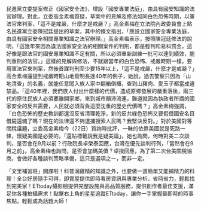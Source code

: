 民進黨立委提案修正《國家安全法》，增設「國安專業法庭」，由具有國安知識的法官辦理。對此，立委高金素梅質疑，草案中的見解及修法如同白色恐怖時期，以軍法官來判案，「這不是戒嚴，什麼才是戒嚴？」高金素梅在立法院內政委員會上點名民進黨立委陳冠廷提出的草案，其中的條文指出，「應設立國家安全專業法庭，由具有國家安全相關專業知識之法官辦理。」高金素梅表示，按照陳冠廷修法的說明，「這幾年來因為違法國家安全法的相關案件的判刑，都是輕判和易科罰金，這好像是跟法官的國安專業知識不足有關，所以必須重新訓練一批可以達到績效，能判重刑的法官。」這樣的見解與修法，不就跟當年的白色恐怖、戒嚴時期一樣，要用軍法官來判案，然後首謀判刑至少要15年以上，「這不是戒嚴，什麼才是戒嚴？」高金素梅還提到戒嚴時期山地管制長達40年的例子，她說，過去警察只因為「山地清查」的名義，就能任意闖入族人家中翻箱倒櫃，查到山豬肉、愛玉子都當成違禁品，「這40年裡，我們族人付出什麼樣的代價，造成原鄉發展的嚴重落後，兩三代的原住民族人必須要離開家鄉，來到城市顛沛流連，難道就因為執政者所謂的國家安全的反共需要，人民就必須背負這麼沈重的歷史代價嗎？」高金素梅強調，「白色恐怖的歷史教訓都還沒反省清理乾淨，新的反共綠色恐怖又要假借國安名目借屍還魂了嗎？現在的法律還不夠逮捕搜索人民嗎？我堅決反對。」對於美國對等關稅議題，立委高金素梅今（22日）質詢時批評，一昧的依靠美國就是死路一條，懷疑美國是必要的，「還貼標籤說我是疑美論」。她也詢問，何時對美二次談判，是否會在9月以前？行政院長卓榮泰回應，台灣在優先談判行列，「當然會在9月之前」。高金素梅也詢問，是否會加碼美債？卓揆回應，為了第二次台美關稅協商，會做好各種談判策略準備，這只是選項之一，而非一定。

「文里補習班」開課啦！科普滴雞精的知識之外，也要做一道簡單又能補精力的料理！全台好房隨手可得，即賞屋提供即時看房資訊與專業分析，省時省力，輕鬆找到完美家！ETtoday攝影棚提供完整設施與高品質服務，提供創作者最佳支援，滿足你各種拍攝需求！點擊右上角的星星追蹤ETtoday，讓你一手掌握最即時的時事焦點，輕鬆成為話題大師！